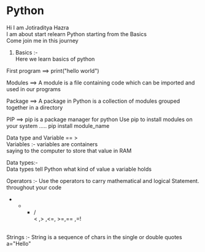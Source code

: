 # Python

Hi I am Jotiraditya Hazra <br>
I am about start relearn Python starting from the Basics <br>
Come join me in this journey 

1. Basics :- <br>
Here we learn basics of python <br>

First program ==> print("hello world") <br>

Modules ==> A module is a file containing  code which can be imported and used in our programs <br>

Package ==> A package in Python is a collection of modules grouped together in a directory <br>

PIP ==> pip is a package manager for python Use pip to install modules on your system ..... pip install module_name <br>

Data type and Variable == > <br>
Variables :- variables are containers <br>
saying to the computer to store that value in RAM <br>


Data types:- <br>
Data types tell Python what kind of value a variable holds


Operators :- Use the operators to carry mathematical and logical Statement. throughout your code <br>
+ - * / <br>
< ,> ,<=, >=,== ,=! <br>
<br>
Strings :- String is a sequence of chars in the single or double quotes <br>
a="Hello" <br>

